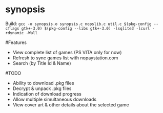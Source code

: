 # synopsis

Build:
`gcc -o synopsis.o synopsis.c nopslib.c util.c $(pkg-config --cflags gtk+-3.0) $(pkg-config --libs gtk+-3.0) -lsqlite3 -lcurl -rdynamic -Wall`


#Features
- View complete list of games (PS VITA only for now)
- Refresh to sync games list with nopaystation.com
- Search (by Title Id & Name)

#TODO
- Ability to download .pkg files
- Decrypt & unpack .pkg files
- Indication of download progress
- Allow multiple simultaneous downloads
- View cover art & other details about the selected game
